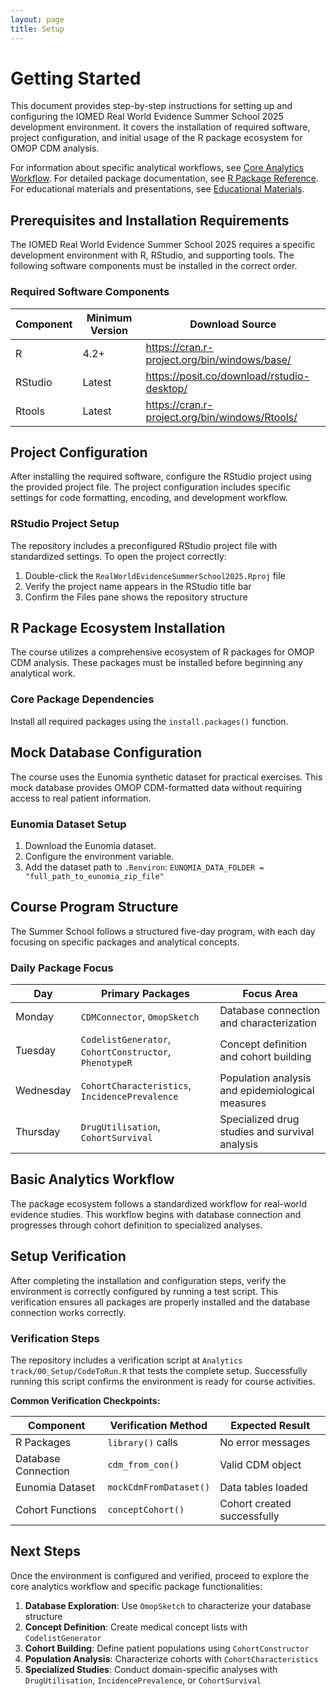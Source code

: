 ```yaml
---
layout: page
title: Setup
---
```


# Getting Started

This document provides step-by-step instructions for setting up and configuring the IOMED Real World Evidence Summer School 2025 development environment. It covers the installation of required software, project configuration, and initial usage of the R package ecosystem for OMOP CDM analysis.

For information about specific analytical workflows, see [Core Analytics Workflow](../core_workflow). For detailed package documentation, see [R Package Reference](../package_reference). For educational materials and presentations, see [Educational Materials](../educational_materials).

## Prerequisites and Installation Requirements

The IOMED Real World Evidence Summer School 2025 requires a specific development environment with R, RStudio, and supporting tools. The following software components must be installed in the correct order.

### Required Software Components

| Component | Minimum Version | Download Source |
| --- | --- | --- |
| R | 4.2+ | <https://cran.r-project.org/bin/windows/base/> |
| RStudio | Latest | <https://posit.co/download/rstudio-desktop/> |
| Rtools | Latest | <https://cran.r-project.org/bin/windows/Rtools/> |

## Project Configuration

After installing the required software, configure the RStudio project using the provided project file. The project configuration includes specific settings for code formatting, encoding, and development workflow.

### RStudio Project Setup

The repository includes a preconfigured RStudio project file with standardized settings. To open the project correctly:

1.  Double-click the `RealWorldEvidenceSummerSchool2025.Rproj` file
2.  Verify the project name appears in the RStudio title bar
3.  Confirm the Files pane shows the repository structure

## R Package Ecosystem Installation

The course utilizes a comprehensive ecosystem of R packages for OMOP CDM analysis. These packages must be installed before beginning any analytical work.

### Core Package Dependencies

Install all required packages using the `install.packages()` function.

## Mock Database Configuration

The course uses the Eunomia synthetic dataset for practical exercises. This mock database provides OMOP CDM-formatted data without requiring access to real patient information.

### Eunomia Dataset Setup

1.  Download the Eunomia dataset.
2.  Configure the environment variable.
3.  Add the dataset path to `.Renviron`:
    `EUNOMIA_DATA_FOLDER = "full_path_to_eunomia_zip_file"`

## Course Program Structure

The Summer School follows a structured five-day program, with each day focusing on specific packages and analytical concepts.

### Daily Package Focus

| Day | Primary Packages | Focus Area |
| --- | --- | --- |
| Monday | `CDMConnector`, `OmopSketch`| Database connection and characterization |
| Tuesday | `CodelistGenerator`, `CohortConstructor`, `PhenotypeR`| Concept definition and cohort building |
| Wednesday | `CohortCharacteristics`, `IncidencePrevalence`| Population analysis and epidemiological measures |
| Thursday | `DrugUtilisation`, `CohortSurvival`| Specialized drug studies and survival analysis |

## Basic Analytics Workflow

The package ecosystem follows a standardized workflow for real-world evidence studies. This workflow begins with database connection and progresses through cohort definition to specialized analyses.

## Setup Verification

After completing the installation and configuration steps, verify the environment is correctly configured by running a test script. This verification ensures all packages are properly installed and the database connection works correctly.

### Verification Steps

The repository includes a verification script at `Analytics track/00_Setup/CodeToRun.R` that tests the complete setup. Successfully running this script confirms the environment is ready for course activities.

**Common Verification Checkpoints:**

| Component | Verification Method | Expected Result |
| --- | --- | --- |
| R Packages | `library()` calls| No error messages |
| Database Connection | `cdm_from_con()`| Valid CDM object |
| Eunomia Dataset | `mockCdmFromDataset()`| Data tables loaded |
| Cohort Functions | `conceptCohort()`| Cohort created successfully |

## Next Steps

Once the environment is configured and verified, proceed to explore the core analytics workflow and specific package functionalities:

1.  **Database Exploration**: Use `OmopSketch` to characterize your database structure
2.  **Concept Definition**: Create medical concept lists with `CodelistGenerator`
3.  **Cohort Building**: Define patient populations using `CohortConstructor`
4.  **Population Analysis**: Characterize cohorts with `CohortCharacteristics`
5.  **Specialized Studies**: Conduct domain-specific analyses with `DrugUtilisation`, `IncidencePrevalence`, or `CohortSurvival`
